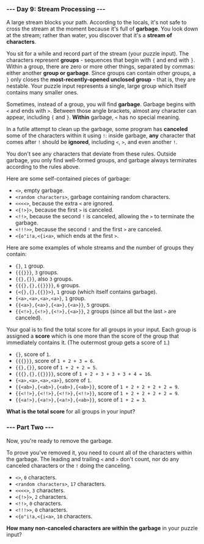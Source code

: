 ### --- Day 9: Stream Processing ---
A large stream blocks your path. According to the locals, it's not safe to cross the stream at the moment because it's full of **garbage**. You look down at the stream; rather than water, you discover that it's a **stream of characters**.

You sit for a while and record part of the stream (your puzzle input). The characters represent **groups** - sequences that begin with `{` and end with `}`. Within a group, there are zero or more other things, separated by commas: either another **group or garbage**. Since groups can contain other groups, a `}` only closes the **most-recently-opened unclosed group** - that is, they are nestable. Your puzzle input represents a single, large group which itself contains many smaller ones.

Sometimes, instead of a group, you will find **garbage**. Garbage begins with `<` and ends with `>`. Between those angle brackets, almost any character can appear, including `{` and `}`. **Within** garbage, `<` has no special meaning.

In a futile attempt to clean up the garbage, some program has **canceled** some of the characters within it using `!`: inside garbage, **any** character that comes after `!` should be **ignored**, including `<`, `>`, and even another `!`.

You don't see any characters that deviate from these rules. Outside garbage, you only find well-formed groups, and garbage always terminates according to the rules above.

Here are some self-contained pieces of garbage:

- `<>`, empty garbage.
- `<random characters>`, garbage containing random characters.
- `<<<<>`, because the extra `<` are ignored.
- `<{!>}>`, because the first `>` is canceled.
- `<!!>`, because the second `!` is canceled, allowing the `>` to terminate the garbage.
- `<!!!>>`, because the second `!` and the first `>` are canceled.
- `<{o"i!a,<{i<a>`, which ends at the first `>`.

Here are some examples of whole streams and the number of groups they contain:

- `{}`, `1` group.
- `{{{}}}`, `3` groups.
- `{{},{}}`, also `3` groups.
- `{{{},{},{{}}}}`, `6` groups.
- `{<{},{},{{}}>}`, `1` group (which itself contains garbage).
- `{<a>,<a>,<a>,<a>}`, `1` group.
- `{{<a>},{<a>},{<a>},{<a>}}`, `5` groups.
- `{{<!>},{<!>},{<!>},{<a>}}`, `2` groups (since all but the last `>` are canceled).

Your goal is to find the total score for all groups in your input. Each group is assigned a **score** which is one more than the score of the group that immediately contains it. (The outermost group gets a score of `1`.)

- `{}`, score of `1`.
- `{{{}}}`, score of `1 + 2 + 3 = 6`.
- `{{},{}}`, score of `1 + 2 + 2 = 5`.
- `{{{},{},{{}}}}`, score of `1 + 2 + 3 + 3 + 3 + 4 = 16`.
- `{<a>,<a>,<a>,<a>}`, score of `1`.
- `{{<ab>},{<ab>},{<ab>},{<ab>}}`, score of `1 + 2 + 2 + 2 + 2 = 9`.
- `{{<!!>},{<!!>},{<!!>},{<!!>}}`, score of `1 + 2 + 2 + 2 + 2 = 9`.
- `{{<a!>},{<a!>},{<a!>},{<ab>}}`, score of `1 + 2 = 3`.

**What is the total score** for all groups in your input?

### --- Part Two ---
Now, you're ready to remove the garbage.

To prove you've removed it, you need to count all of the characters within the garbage. The leading and trailing `<` and `>` don't count, nor do any canceled characters or the `!` doing the canceling.

- `<>`, `0` characters.
- `<random characters>`, `17` characters.
- `<<<<>`, `3` characters.
- `<{!>}>`, `2` characters.
- `<!!>`, `0` characters.
- `<!!!>>`, `0` characters.
- `<{o"i!a,<{i<a>`, `10` characters.

**How many non-canceled characters are within the garbage** in your puzzle input?
